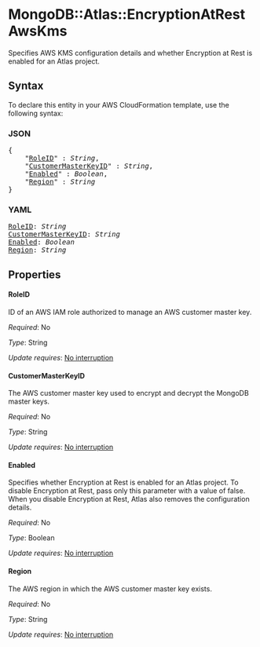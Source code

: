 # MongoDB::Atlas::EncryptionAtRest AwsKms

Specifies AWS KMS configuration details and whether Encryption at Rest is enabled for an Atlas project.

## Syntax

To declare this entity in your AWS CloudFormation template, use the following syntax:

### JSON

<pre>
{
    "<a href="#roleid" title="RoleID">RoleID</a>" : <i>String</i>,
    "<a href="#customermasterkeyid" title="CustomerMasterKeyID">CustomerMasterKeyID</a>" : <i>String</i>,
    "<a href="#enabled" title="Enabled">Enabled</a>" : <i>Boolean</i>,
    "<a href="#region" title="Region">Region</a>" : <i>String</i>
}
</pre>

### YAML

<pre>
<a href="#roleid" title="RoleID">RoleID</a>: <i>String</i>
<a href="#customermasterkeyid" title="CustomerMasterKeyID">CustomerMasterKeyID</a>: <i>String</i>
<a href="#enabled" title="Enabled">Enabled</a>: <i>Boolean</i>
<a href="#region" title="Region">Region</a>: <i>String</i>
</pre>

## Properties

#### RoleID

ID of an AWS IAM role authorized to manage an AWS customer master key.

_Required_: No

_Type_: String

_Update requires_: [No interruption](https://docs.aws.amazon.com/AWSCloudFormation/latest/UserGuide/using-cfn-updating-stacks-update-behaviors.html#update-no-interrupt)

#### CustomerMasterKeyID

The AWS customer master key used to encrypt and decrypt the MongoDB master keys.

_Required_: No

_Type_: String

_Update requires_: [No interruption](https://docs.aws.amazon.com/AWSCloudFormation/latest/UserGuide/using-cfn-updating-stacks-update-behaviors.html#update-no-interrupt)

#### Enabled

Specifies whether Encryption at Rest is enabled for an Atlas project. To disable Encryption at Rest, pass only this parameter with a value of false. When you disable Encryption at Rest, Atlas also removes the configuration details.

_Required_: No

_Type_: Boolean

_Update requires_: [No interruption](https://docs.aws.amazon.com/AWSCloudFormation/latest/UserGuide/using-cfn-updating-stacks-update-behaviors.html#update-no-interrupt)

#### Region

The AWS region in which the AWS customer master key exists.

_Required_: No

_Type_: String

_Update requires_: [No interruption](https://docs.aws.amazon.com/AWSCloudFormation/latest/UserGuide/using-cfn-updating-stacks-update-behaviors.html#update-no-interrupt)

